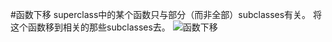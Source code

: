 #函数下移
superclass中的某个函数只与部分（而非全部）subclasses有关。
将这个函数移到相关的那些subclasses去。
![函数下移](https://img.imgdb.cn/item/6020a2243ffa7d37b3691b0c.jpg)